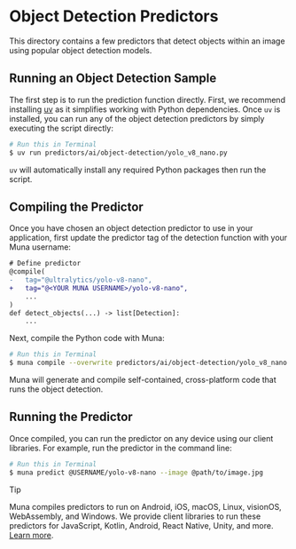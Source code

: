 # Object Detection Predictors
This directory contains a few predictors that detect objects within an image using popular object detection models.

## Running an Object Detection Sample
The first step is to run the prediction function directly. First, we recommend installing [uv](https://docs.astral.sh/uv/getting-started/installation/) as it simplifies working with Python dependencies. Once `uv` is installed, you can run 
any of the object detection predictors by simply executing the script directly:
```bash
# Run this in Terminal
$ uv run predictors/ai/object-detection/yolo_v8_nano.py
```

`uv` will automatically install any required Python packages then run the script.

## Compiling the Predictor
Once you have chosen an object detection predictor to use in your application, first update the predictor tag of the 
detection function with your Muna username:
```diff
# Define predictor
@compile(
-   tag="@ultralytics/yolo-v8-nano",
+   tag="@<YOUR MUNA USERNAME>/yolo-v8-nano",
    ...
)
def detect_objects(...) -> list[Detection]:
    ...
```

Next, compile the Python code with Muna:
```bash
# Run this in Terminal
$ muna compile --overwrite predictors/ai/object-detection/yolo_v8_nano.py
```

Muna will generate and compile self-contained, cross-platform code that runs the object detection.

## Running the Predictor
Once compiled, you can run the predictor on any device using our client libraries. For example, run the predictor in 
the command line:
```bash
# Run this in Terminal
$ muna predict @USERNAME/yolo-v8-nano --image @path/to/image.jpg
```

> [!TIP]
> Muna compiles predictors to run on Android, iOS, macOS, Linux, visionOS, WebAssembly, and Windows. We provide
> client libraries to run these predictors for JavaScript, Kotlin, Android, React Native, Unity, and more.
> [Learn more](https://docs.muna.ai/predictions/create).